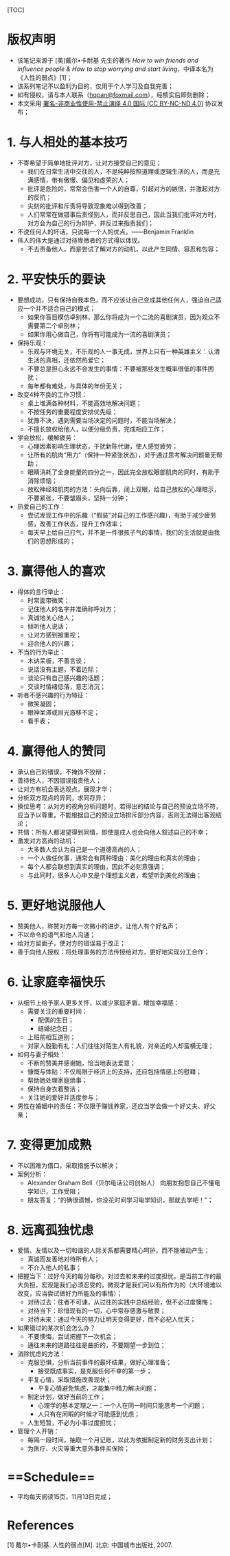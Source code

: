[TOC]

# 版权声明
- 该笔记来源于 [美]戴尔•卡耐基 先生的著作 *How to win friends and influence people & How to stop worrying and start living*，中译本名为《人性的弱点》[1]；
- 该系列笔记不以盈利为目的，仅用于个人学习及自我完善；
- 如有侵权，请与本人联系（hqpan@foxmail.com），经核实后即刻删除；
- 本文采用 [署名-非商业性使用-禁止演绎 4.0 国际 (CC BY-NC-ND 4.0)](https://creativecommons.org/licenses/by-nc-nd/4.0/deed.zh) 协议发布；


# 1. 与人相处的基本技巧
- 不寄希望于简单地批评对方，让对方接受自己的意见；
  - 我们在日常生活中交往的人，不是纯粹按照道理或逻辑生活的人，而是充满感情，带有傲慢、偏见和虚荣的人；
  - 批评是危险的，常常会伤害一个人的自尊，引起对方的嫉恨，并激起对方的反抗；
  - 尖刻的批评和斥责将导致现象难以得到改善；
  - 人们常常在做错事后责怪别人，而非反思自己，因此当我们批评对方时，对方会为自己的行为辩护，并反过来指责我们；
- 不说任何人的坏话，只说每一个人的优点。——Benjamin Franklin
- 伟人的伟大是通过对待卑微者的方式得以体现。
  - 不去责备他人，而是尝试了解对方的动机，以此产生同情、容忍和包容；

# 2. 平安快乐的要诀
- 要想成功，只有保持自我本色，而不应该让自己变成其他任何人，强迫自己适应一个并不适合自己的模式；
  - 如果你盲目模仿卓别林，那么你将成为一个二流的喜剧演员，因为观众不需要第二个卓别林；
  - 如果你用心做自己，你将有可能成为一流的喜剧演员；
- 保持乐观：
  - 乐观与环境无关，不乐观的人一事无成，世界上只有一种英雄主义：认清生活的真相，还依然热爱它；
  - 不要总是担心永远不会发生的事情：不要被那些发生概率很低的事件困扰；
  - 每年都有难处，与具体的年份无关；
- 改变4种不良的工作习惯：
  - 桌上堆满各种材料，不能高效地解决问题；
  - 不按任务的重要程度安排优先级；
  - 犹豫不决，遇到需要当场决定的问题时，不能当场解决；
  - 不擅长放权给他人，以便分级负责，完成相应工作； 
- 学会放松，缓解疲劳：
  - 心理因素影响生理状态，干扰新陈代谢，使人感觉疲劳；
  - 让所有的肌肉“用力”（保持一种紧张状态），对于通过思考解决问题毫无帮助；
  - 眼睛消耗了全身能量的四分之一，因此完全放松眼部肌肉的同时，有助于消除烦恼；
  - 放松神经和肌肉的方法：头向后靠，闭上双眼，给自己放松的心理暗示，不要紧张，不要皱眉头，坚持一分钟；
- 热爱自己的工作：
  - 尝试发现工作中的乐趣（“假装”对自己的工作感兴趣），有助于减少疲劳感，改善工作状态，提升工作效率；
  - 每天早上给自己打气，并不是一件很孩子气的事情，我们的生活就是由我们的思想形成的；



# 3. 赢得他人的喜欢

- 得体的言行举止：
  - 时常面带微笑；
  - 记住他人的名字并准确称呼对方；
  - 真诚地关心他人；
  - 倾听他人说话；
  - 让对方感到被重视；
  - 迎合他人的兴趣；
- 不当的行为举止：
  - 木讷呆板，不善言谈；
  - 说话没有主题，不着边际；
  - 谈论只有自己感兴趣的话题；
  - 交谈时情绪低落，意志消沉；
- 听者不感兴趣的行为特征：
  - 微笑凝固；
  - 眼神呆滞或目光游移不定；
  - 看手表；



# 4. 赢得他人的赞同

- 承认自己的错误，不掩饰不狡辩；
- 善待他人，不因错误指责他人；
- 让对方有机会表达观点，展现才华；
- 分析双方观点的异同，求同存异；
- 换位思考：从对方的视角分析问题时，若得出的结论与自己的预设立场不符，应当予以尊重，不能根据自己的预设立场排斥部分内容，否则无法得出客观结论；
- 共情：所有人都渴望得到同情，即使是成人也会向他人叙述自己的不幸；
- 激发对方高尚的动机：
  - 大多数人会认为自己是一个道德高尚的人；
  - 一个人做任何事，通常会有两种理由：美化的理由和真实的理由；
  - 每个人都会联想到真实的理由，因此不必刻意强调；
  - 与此同时，很多人心中又是个理想主义者，希望听到美化的理由；



# 5. 更好地说服他人

- 赞美他人，称赞对方每一次微小的进步，让他人有个好名声；
- 不以命令的语气和他人沟通；
- 给对方留面子，使对方的错误易于改正；
- 善于向他人授权：将处理事务的方法传授给对方，更好地实现分工合作；



# 6. 让家庭幸福快乐

- 从细节上给予家人更多关怀，以减少家庭矛盾，增加幸福感：
  - 需要关注的重要时间：
    - 配偶的生日；
    - 结婚纪念日；
  - 上班前相互道别；
  - 对家人殷勤有礼：人们往往对陌生人有礼貌，对亲近的人却蛮横无理；
- 如何与妻子相处：
  - 不断的赞美并感谢她，恰当地表达爱意；
  - 慷慨与体贴：不仅局限于经济上的支持，还应包括情感上的慰藉；
  - 帮助她处理家庭琐事；
  - 保持自身衣着整洁；
  - 关注她的爱好并适度参与；
- 男性在婚姻中的责任：不仅限于赚钱养家，还应当学会做一个好丈夫、好父亲；



# 7. 变得更加成熟

- 不以困难为借口，采取措施予以解决；
- 案例分析：
  - Alexander Graham Bell（贝尔电话公司创始人） 向朋友抱怨自己不懂电学知识，工作受阻；
  - 朋友答复：“的确很遗憾，你没花时间学习电学知识，那就去学吧！”；



# 8. 远离孤独忧虑

- 爱情、友情以及一切和谐的人际关系都需要精心呵护，而不能被动产生；
  - 真诚而友善地对待所有人；
  - 不介入他人的私事；
- 把握当下：过好今天的每分每秒，对过去和未来的过度担忧，是当前工作的最大负担，宏观是我们必须忍受的，微观才是我们可以有所作为的（大环境难以改变，应当尝试做好力所能及的事情）；
  - 对待过去：往者不可谏，从过往的实践中总结经验，但不必过度懊悔；
  - 对待当下：珍惜现有的一切，心中常存感激与敬畏；
  - 对待未来：通过今天的努力让明天变得更好，而不必杞人忧天；
- 如果错过的某次机会怎么办？
  - 不要懊悔，尝试把握下一次机会；
  - 通往未来的道路往往是曲折的，不要期望一步到位；
- 消除忧虑的方法：
  - 克服恐惧，分析当前事件的最坏结果，做好心理准备；
    - 接受既成事实，是克服任何不幸的第一步；
  - 平复心情，采取措施改善现状；
    - 平复心情避免焦虑，才能集中精力解决问题；
  - 制定计划，做好当前的工作；
    - 心理学的基本定理之一：一个人在同一时间只能思考一个问题；
    - 人只有在闲暇的时候才可能感到忧虑；
  - 人生短暂，不必为小事过度担忧；
- 管理个人开销：
  - 每隔一段时间，抽取一个月记账，以此为依据制定新的财务支出计划；
  - 为医疗、火灾等重大意外事件买保险；



# ==Schedule==

- 平均每天阅读15页，11月13日完成；

# References

[1] 戴尔•卡耐基. 人性的弱点[M]. 北京: 中国城市出版社, 2007.